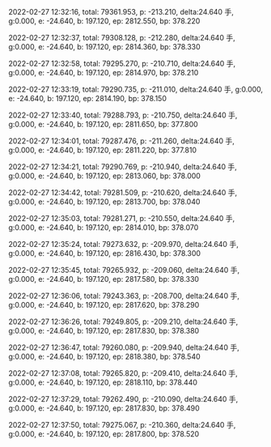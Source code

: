 2022-02-27 12:32:16, total: 79361.953, p: -213.210, delta:24.640 手, g:0.000, e: -24.640, b: 197.120, ep: 2812.550, bp: 378.220

2022-02-27 12:32:37, total: 79308.128, p: -212.280, delta:24.640 手, g:0.000, e: -24.640, b: 197.120, ep: 2814.360, bp: 378.330

2022-02-27 12:32:58, total: 79295.270, p: -210.710, delta:24.640 手, g:0.000, e: -24.640, b: 197.120, ep: 2814.970, bp: 378.210

2022-02-27 12:33:19, total: 79290.735, p: -211.010, delta:24.640 手, g:0.000, e: -24.640, b: 197.120, ep: 2814.190, bp: 378.150

2022-02-27 12:33:40, total: 79288.793, p: -210.750, delta:24.640 手, g:0.000, e: -24.640, b: 197.120, ep: 2811.650, bp: 377.800

2022-02-27 12:34:01, total: 79287.476, p: -211.260, delta:24.640 手, g:0.000, e: -24.640, b: 197.120, ep: 2811.220, bp: 377.810

2022-02-27 12:34:21, total: 79290.769, p: -210.940, delta:24.640 手, g:0.000, e: -24.640, b: 197.120, ep: 2813.060, bp: 378.000

2022-02-27 12:34:42, total: 79281.509, p: -210.620, delta:24.640 手, g:0.000, e: -24.640, b: 197.120, ep: 2813.700, bp: 378.040

2022-02-27 12:35:03, total: 79281.271, p: -210.550, delta:24.640 手, g:0.000, e: -24.640, b: 197.120, ep: 2814.010, bp: 378.070

2022-02-27 12:35:24, total: 79273.632, p: -209.970, delta:24.640 手, g:0.000, e: -24.640, b: 197.120, ep: 2816.430, bp: 378.300

2022-02-27 12:35:45, total: 79265.932, p: -209.060, delta:24.640 手, g:0.000, e: -24.640, b: 197.120, ep: 2817.580, bp: 378.330

2022-02-27 12:36:06, total: 79243.363, p: -208.700, delta:24.640 手, g:0.000, e: -24.640, b: 197.120, ep: 2817.620, bp: 378.290

2022-02-27 12:36:26, total: 79249.805, p: -209.210, delta:24.640 手, g:0.000, e: -24.640, b: 197.120, ep: 2817.830, bp: 378.380

2022-02-27 12:36:47, total: 79260.080, p: -209.940, delta:24.640 手, g:0.000, e: -24.640, b: 197.120, ep: 2818.380, bp: 378.540

2022-02-27 12:37:08, total: 79265.820, p: -209.410, delta:24.640 手, g:0.000, e: -24.640, b: 197.120, ep: 2818.110, bp: 378.440

2022-02-27 12:37:29, total: 79262.490, p: -210.090, delta:24.640 手, g:0.000, e: -24.640, b: 197.120, ep: 2817.830, bp: 378.490

2022-02-27 12:37:50, total: 79275.067, p: -210.360, delta:24.640 手, g:0.000, e: -24.640, b: 197.120, ep: 2817.800, bp: 378.520